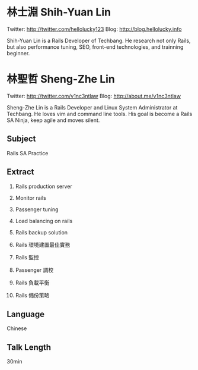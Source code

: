 #  林士淵 Shih-Yuan Lin

Twitter: <http://twitter.com/hellolucky123>
Blog: <http://blog.hellolucky.info>

Shih-Yuan Lin is a Rails Developer of Techbang. He research not only Rails, but also performance tuning,  SEO, front-end technologies, and trainning beginner.

# 林聖哲 Sheng-Zhe Lin
Twitter: http://twitter.com/v1nc3ntlaw
Blog: http://about.me/v1nc3ntlaw

Sheng-Zhe Lin is a Rails Developer and Linux System Administrator at Techbang. He loves vim and command line tools. His goal is become a Rails SA Ninja, keep agile and moves silent.

## Subject

Rails SA Practice

## Extract

1. Rails production server 
2. Monitor rails
3. Passenger tuning
4. Load balancing on rails
5. Rails backup solution

1. Rails 環境建置最佳實務
2. Rails 監控
3. Passenger 調校
4. Rails 負載平衡
5. Rails 備份策略

## Language

Chinese

## Talk Length

30min